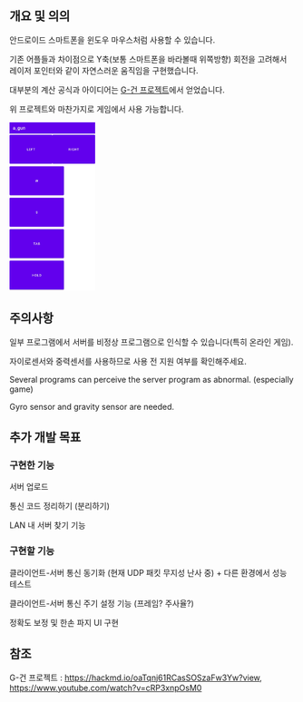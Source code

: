 ## 개요 및 의의
안드로이드 스마트폰을 윈도우 마우스처럼 사용할 수 있습니다.

기존 어플들과 차이점으로 Y축(보통 스마트폰을 바라볼때 위쪽방향) 회전을 고려해서 레이저 포인터와 같이 자연스러운 움직임을 구현했습니다.

대부분의 계산 공식과 아이디어는 [G-건 프로젝트](https://hackmd.io/oaTqnj61RCasSOSzaFw3Yw?view)에서 얻었습니다.

위 프로젝트와 마찬가지로 게임에서 사용 가능합니다.

<img src="https://github.com/myungum/virtual-mouse-app/blob/client/img/prototype.jpg" width="30%">

## 주의사항
일부 프로그램에서 서버를 비정상 프로그램으로 인식할 수 있습니다(특히 온라인 게임).

자이로센서와 중력센서를 사용하므로 사용 전 지원 여부를 확인해주세요.

Several programs can perceive the server program as abnormal. (especially game)

Gyro sensor and gravity sensor are needed.


## 추가 개발 목표
### 구현한 기능
서버 업로드

통신 코드 정리하기 (분리하기)

LAN 내 서버 찾기 기능

### 구현할 기능
클라이언트-서버 통신 동기화 (현재 UDP 패킷 무지성 난사 중) + 다른 환경에서 성능 테스트

클라이언트-서버 통신 주기 설정 기능 (프레임? 주사율?)

정확도 보정 및 한손 파지 UI 구현

## 참조
G-건 프로젝트 : https://hackmd.io/oaTqnj61RCasSOSzaFw3Yw?view, https://www.youtube.com/watch?v=cRP3xnpOsM0
